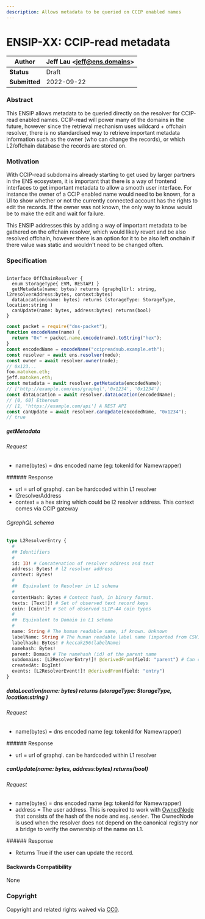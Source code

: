 ```yaml
---
description: Allows metadata to be queried on CCIP enabled names
---
```


# ENSIP-XX: CCIP-read metadata

| **Author**    | Jeff Lau \<jeff@ens.domains> |
| ------------- | ---------------------------- |
| **Status**    | Draft                        |
| **Submitted** | 2022-09-22                   |

### Abstract

This ENSIP allows metadata to be queried directly on the resolver for CCIP-read enabled names. CCIP-read will power many of the domains in the future, however since the retrieval mechanism uses wildcard + offchain resolver, there is no standardised way to retrieve important metadata information such as the owner (who can change the records), or which L2/offchain database the records are stored on.

### Motivation

With CCIP-read subdomains already starting to get used by larger partners in the ENS ecosystem, it is important that there is a way of frontend interfaces to get important metadata to allow a smooth user interface. For instance the owner of a CCIP enabled name would need to be known, for a UI to show whether or not the currently connected account has the rights to edit the records. If the owner was not known, the only way to know would be to make the edit and wait for failure.

This ENSIP addresses this by adding a way of important metadata to be gathered on the offchain resolver, which would likely revert and be also resolved offchain, however there is an option for it to be also left onchain if there value was static and wouldn't need to be changed often.

### Specification

```solidity

interface OffChainResolver {
  enum StorageType{ EVM, RESTAPI }
  getMetadata(name: bytes) returns (graphqlUrl: string, l2resolverAddress:bytes, context:bytes)
  dataLocation(name: bytes) returns (storageType: StorageType, location:string )
  canUpdate(name: bytes, address:bytes) returns(bool)
}
```

```javascript
const packet = require("dns-packet");
function encodeName(name) {
  return "0x" + packet.name.encode(name).toString("hex");
}
const encodedName = encodeName("ccipreadsub.example.eth");
const resolver = await ens.resolver(node);
const owner = await resolver.owner(node);
// 0x123...
foo.matoken.eth;
jeff.matoken.eth;
const metadata = await resolver.getMetadata(encodedName);
// ['http://example.com/ens/graphql','0x1234', '0x1234']
const dataLocation = await resolver.dataLocation(encodedName);
// [0, 60] Ethereum
// [1, 'https://example.com/api'] A REST API
const canUpdate = await resolver.canUpdate(encodedName, "0x1234");
// true
```

##### getMetadata

###### Request

- name(bytes) = dns encoded name (eg: tokenId for Namewrapper)

###### Response

- url = url of graphql. can be hardcoded within L1 resolver
- l2resolverAddress
- context = a hex string which could be l2 resolver address. This context comes via CCIP gateway

###### GgraphQL schema

```graphql
type L2ResolverEntry {
  #
  ## Identifiers
  #
  id: ID! # Concatenation of resolver address and text
  address: Bytes! # l2 resolver address
  context: Bytes!
  #
  ##  Equivalent to Resolver in L1 schema
  #
  contentHash: Bytes # Content hash, in binary format.
  texts: [Text!]! # Set of observed text record keys
  coin: [Coin!]! # Set of observed SLIP-44 coin types
  #
  ##  Equivalent to Domain in L1 schema
  #
  name: String # The human readable name, if known. Unknown
  labelName: String # The human readable label name (imported from CSV), if known
  labelhash: Bytes! # keccak256(labelName)
  namehash: Bytes!
  parent: Domain # The namehash (id) of the parent name
  subdomains: [L2ResolverEntry!]! @derivedFrom(field: "parent") # Can count domains from length of array
  createdAt: BigInt!
  events: [L2ResolverEvent!]! @derivedFrom(field: "entry")
}
```

##### dataLocation(name: bytes) returns (storageType: StorageType, location:string )

###### Request

- name(bytes) = dns encoded name (eg: tokenId for Namewrapper)

###### Response

- url = url of graphql. can be hardcoded within L1 resolver

##### canUpdate(name: bytes, address:bytes) returns(bool)

###### Request

- name(bytes) = dns encoded name (eg: tokenId for Namewrapper)
- address = The user address. This is required to work with [OwnedNode](https://github.com/corpus-io/Optimism-Resolver/blob/main/contracts/l2/L2PublicResolver.sol) that consists of the hash of the node and `msg.sender`. The OwnedNode is used when the resolver does not depend on the canonical registry nor a bridge to verify the ownership of the name on L1.

###### Response

- Returns True if the user can update the record.

#### Backwards Compatibility

None

### Copyright

Copyright and related rights waived via [CC0](https://creativecommons.org/publicdomain/zero/1.0/).
